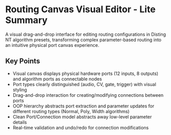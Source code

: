 # Routing Canvas Visual Editor - Lite Summary

A visual drag-and-drop interface for editing routing configurations in Disting NT algorithm presets, transforming complex parameter-based routing into an intuitive physical port canvas experience.

## Key Points
- Visual canvas displays physical hardware ports (12 inputs, 8 outputs) and algorithm ports as connectable nodes
- Port types clearly distinguished (audio, CV, gate, trigger) with visual styling
- Drag-and-drop interaction for creating/modifying connections between ports
- OOP hierarchy abstracts port extraction and parameter updates for different routing types (Normal, Poly, Width algorithms)
- Clean Port/Connection model abstracts away low-level parameter details
- Real-time validation and undo/redo for connection modifications
